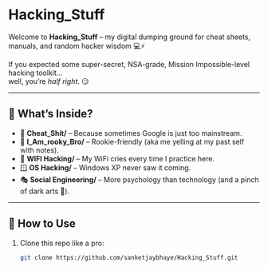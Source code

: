 # Hacking_Stuff  

Welcome to **Hacking_Stuff** – my digital dumping ground for cheat sheets, manuals, and random hacker wisdom 💻⚡  

If you expected some super-secret, NSA-grade, Mission Impossible-level hacking toolkit…  
well, you’re *half right*. 😏  

---

## 📂 What’s Inside?

- 📒 **Cheat_Shit/** – Because sometimes Google is just too mainstream.  
- 🐣 **I_Am_rooky_Bro/** – Rookie-friendly (aka me yelling at my past self with notes).  
- 📡 **WIFI Hacking/** – My WiFi cries every time I practice here.  
- 🪟 **OS Hacking/** – Windows XP never saw it coming.  
- 🎭 **Social Engineering/** – More psychology than technology (and a pinch of dark arts 🧙).  

---

## 🚀 How to Use

1. Clone this repo like a pro:
   ```bash
   git clone https://github.com/sanketjaybhaye/Hacking_Stuff.git

